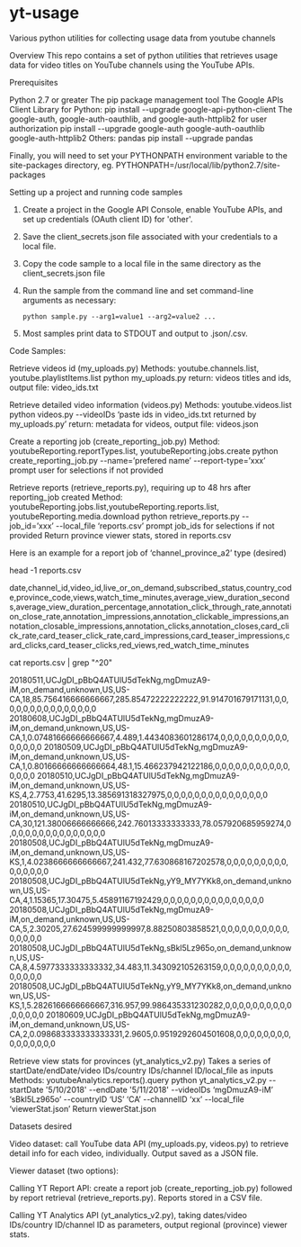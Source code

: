 # yt-usage
Various python utilities for collecting usage data from youtube channels

Overview
This repo contains a set of python utilities that retrieves usage data for video titles on YouTube channels using the YouTube APIs.

Prerequisites

Python 2.7 or greater
The pip package management tool
The Google APIs Client Library for Python:
pip install --upgrade google-api-python-client
The google-auth, google-auth-oauthlib, and google-auth-httplib2 for user authorization
pip install --upgrade google-auth google-auth-oauthlib google-auth-httplib2
Others: pandas
pip install --upgrade pandas

Finally, you will need to set your PYTHONPATH environment variable to the site-packages directory, eg.
PYTHONPATH=/usr/local/lib/python2.7/site-packages
    
Setting up a project and running code samples

1.  Create a project in the Google API Console, enable YouTube APIs, and set up credentials (OAuth client ID) for 'other'.
2.  Save the client_secrets.json file associated with your credentials to a local file.
3.  Copy the code sample to a local file in the same directory as the client_secrets.json file 
4.  Run the sample from the command line and set command-line arguments as necessary:

    ```python sample.py --arg1=value1 --arg2=value2 ...```

5.  Most samples print data to STDOUT and output to .json/.csv.

Code Samples:

Retrieve videos id (my_uploads.py)
    Methods: youtube.channels.list, youtube.playlistItems.list
python my_uploads.py
return: videos titles and ids, output file: video_ids.txt

Retrieve detailed video information (videos.py)
    Methods: youtube.videos.list
python videos.py --videoIDs ‘paste ids in video_ids.txt returned by my_uploads.py’
return: metadata for videos, output file: videos.json

Create a reporting job (create_reporting_job.py)
Method: youtubeReporting.reportTypes.list, youtubeReporting.jobs.create
python create_reporting_job.py --name=’prefered name’ --report-type=’xxx’
prompt user for selections if not provided

Retrieve reports (retrieve_reports.py), requiring up to 48 hrs after reporting_job created 
Method: youtubeReporting.jobs.list,youtubeReporting.reports.list,
   youtubeReporting.media.download
python retrieve_reports.py --job_id=’xxx’ --local_file ‘reports.csv’
prompt job_ids for selections if not provided 
Return province viewer stats, stored in reports.csv 

Here is an example for a report job of ‘channel_province_a2’ type (desired)
 
head -1 reports.csv

date,channel_id,video_id,live_or_on_demand,subscribed_status,country_code,province_code,views,watch_time_minutes,average_view_duration_seconds,average_view_duration_percentage,annotation_click_through_rate,annotation_close_rate,annotation_impressions,annotation_clickable_impressions,annotation_closable_impressions,annotation_clicks,annotation_closes,card_click_rate,card_teaser_click_rate,card_impressions,card_teaser_impressions,card_clicks,card_teaser_clicks,red_views,red_watch_time_minutes

cat  reports.csv | grep "^20"

20180511,UCJgDI_pBbQ4ATUlU5dTekNg,mgDmuzA9-iM,on_demand,unknown,US,US-CA,18,85.756416666666667,285.85472222222222,91.914701679171131,0,0,0,0,0,0,0,0,0,0,0,0,0,0,0
20180608,UCJgDI_pBbQ4ATUlU5dTekNg,mgDmuzA9-iM,on_demand,unknown,US,US-CA,1,0.07481666666666667,4.489,1.4434083601286174,0,0,0,0,0,0,0,0,0,0,0,0,0,0,0
20180509,UCJgDI_pBbQ4ATUlU5dTekNg,mgDmuzA9-iM,on_demand,unknown,US,US-CA,1,0.80166666666666664,48.1,15.466237942122186,0,0,0,0,0,0,0,0,0,0,0,0,0,0,0
20180510,UCJgDI_pBbQ4ATUlU5dTekNg,mgDmuzA9-iM,on_demand,unknown,US,US-KS,4,2.7753,41.6295,13.385691318327975,0,0,0,0,0,0,0,0,0,0,0,0,0,0,0
20180510,UCJgDI_pBbQ4ATUlU5dTekNg,mgDmuzA9-iM,on_demand,unknown,US,US-CA,30,121.38006666666666,242.76013333333333,78.057920685959274,0,0,0,0,0,0,0,0,0,0,0,0,0,0,0
20180508,UCJgDI_pBbQ4ATUlU5dTekNg,mgDmuzA9-iM,on_demand,unknown,US,US-KS,1,4.0238666666666667,241.432,77.630868167202578,0,0,0,0,0,0,0,0,0,0,0,0,0,0,0
20180508,UCJgDI_pBbQ4ATUlU5dTekNg,yY9_MY7YKk8,on_demand,unknown,US,US-CA,4,1.15365,17.30475,5.45891167192429,0,0,0,0,0,0,0,0,0,0,0,0,0,0,0
20180508,UCJgDI_pBbQ4ATUlU5dTekNg,mgDmuzA9-iM,on_demand,unknown,US,US-CA,5,2.30205,27.624599999999997,8.88250803858521,0,0,0,0,0,0,0,0,0,0,0,0,0,0,0
20180508,UCJgDI_pBbQ4ATUlU5dTekNg,sBkl5Lz965o,on_demand,unknown,US,US-CA,8,4.5977333333333332,34.483,11.343092105263159,0,0,0,0,0,0,0,0,0,0,0,0,0,0,0
20180508,UCJgDI_pBbQ4ATUlU5dTekNg,yY9_MY7YKk8,on_demand,unknown,US,US-KS,1,5.2826166666666667,316.957,99.986435331230282,0,0,0,0,0,0,0,0,0,0,0,0,0,0,0
20180609,UCJgDI_pBbQ4ATUlU5dTekNg,mgDmuzA9-iM,on_demand,unknown,US,US-CA,2,0.098683333333333331,2.9605,0.9519292604501608,0,0,0,0,0,0,0,0,0,0,0,0,0,0,0


Retrieve view stats for provinces (yt_analytics_v2.py) 
Takes a series of startDate/endDate/video IDs/country IDs/channel ID/local_file as inputs 
Methods: youtubeAnalytics.reports().query
python yt_analytics_v2.py  --startDate '5/10/2018' --endDate '5/11/2018'  --videoIDs ‘mgDmuzA9-iM’ ‘sBkl5Lz965o’ --countryID ‘US’ ‘CA’ --channelID ‘xx’ --local_file ‘viewerStat.json’
Return viewerStat.json

Datasets desired

Video dataset: call YouTube data API (my_uploads.py, videos.py) to retrieve detail info for each video, individually. Output saved as a JSON file.

Viewer dataset (two options):  

Calling YT Report API: create a report job (create_reporting_job.py) followed by report retrieval (retrieve_reports.py). Reports stored in a CSV file. 

Calling YT Analytics API (yt_analytics_v2.py), taking dates/video IDs/country ID/channel ID as parameters, output regional (province) viewer stats.
    

